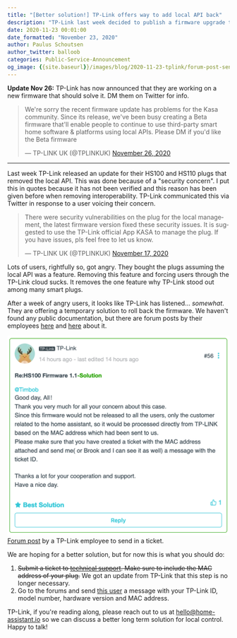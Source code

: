 ```yaml
---
title: "[Better solution!] TP-Link offers way to add local API back"
description: "TP-Link last week decided to publish a firmware upgrade that removed access to the local API. They are partially reverting this decision."
date: 2020-11-23 00:01:00
date_formatted: "November 23, 2020"
author: Paulus Schoutsen
author_twitter: balloob
categories: Public-Service-Announcement
og_image: {{site.baseurl}}/images/blog/2020-11-23-tplink/forum-post-send-ticket.png
---
```


**Update Nov 26:** TP-Link has now announced that they are working on a new firmware that should solve it. DM them on Twitter for info.

<blockquote class="twitter-tweet"><p lang="en" dir="ltr">We&#39;re sorry the recent firmware update has problems for the Kasa community. Since its release, we&#39;ve been busy creating a Beta firmware that&#39;ll enable people to continue to use third-party smart home software &amp; platforms using local APIs. Please DM if you&#39;d like the Beta firmware</p>&mdash; TP-LINK UK (@TPLINKUK) <a href="https://twitter.com/TPLINKUK/status/1331970582901100544?ref_src=twsrc%5Etfw">November 26, 2020</a>
</blockquote>

---

Last week TP-Link released an update for their HS100 and HS110 plugs that removed the local API. This was done because of a "security concern". I put this in quotes because it has not been verified and this reason has been given before when removing interoperability. TP-Link communicated this via Twitter in response to a user voicing their concern.

<blockquote class="twitter-tweet"><p lang="en" dir="ltr">There were security vulnerabilities on the plug for the local management, the latest firmware version fixed these security issues. It is suggested to use the TP-Link official App KASA to manage the plug. If you have issues, pls feel free to let us know.</p>&mdash; TP-LINK UK (@TPLINKUK) <a href="https://twitter.com/TPLINKUK/status/1328687659133399043?ref_src=twsrc%5Etfw">November 17, 2020</a>
</blockquote>

Lots of users, rightfully so, got angry. They bought the plugs assuming the local API was a feature. Removing this feature and forcing users through the TP-Link cloud sucks. It removes the one feature why TP-Link stood out among many smart plugs.

After a week of angry users, it looks like TP-Link has listened… _somewhat_. They are offering a temporary solution to roll back the firmware. We haven't found any public documentation, but there are forum posts by their employees [here](https://community.tp-link.com/en/home/forum/topic/236268#topic-reply-523030) and [here](https://community.tp-link.com/en/home/forum/topic/237614#topic-reply-520984) about it.

<p class='img'>
<img src='/images/blog/2020-11-23-tplink/forum-post-send-ticket.png' alt='TP-Link employee on the forums explaining how to downgrade the firmware'>
<a href="https://community.tp-link.com/en/home/forum/topic/236268#topic-reply-523030">Forum post</a> by a TP-Link employee to send in a ticket.
</p>

We are hoping for a better solution, but for now this is what you should do:

1. ~~Submit a ticket to [technical support](https://www.tp-link.com/en/support/contact-technical-support/#E-mail-Support). Make sure to include the MAC address of your plug.~~ We got an update from TP-Link that this step is no longer necessary.
2. Go to the forums and send [this user](https://community.tp-link.com/en/home/uc/info/650029) a message with your TP-Link ID, model number, hardware version and MAC address.

TP-Link, if you're reading along, please reach out to us at hello@home-assistant.io so we can discuss a better long term solution for local control. Happy to talk!
